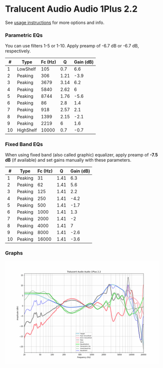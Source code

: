 # Tralucent Audio Audio 1Plus 2.2
See [usage instructions](https://github.com/jaakkopasanen/AutoEq#usage) for more options and info.

### Parametric EQs
You can use filters 1-5 or 1-10. Apply preamp of -6.7 dB or -6.7 dB, respectively.

|   # | Type      |   Fc (Hz) |    Q |   Gain (dB) |
|-----|-----------|-----------|------|-------------|
|   1 | LowShelf  |       105 | 0.7  |         6.6 |
|   2 | Peaking   |       306 | 1.21 |        -3.9 |
|   3 | Peaking   |      3679 | 3.14 |         6.2 |
|   4 | Peaking   |      5840 | 2.62 |         6   |
|   5 | Peaking   |      8744 | 1.76 |        -5.6 |
|   6 | Peaking   |        86 | 2.8  |         1.4 |
|   7 | Peaking   |       918 | 2.57 |         2.1 |
|   8 | Peaking   |      1399 | 2.15 |        -2.1 |
|   9 | Peaking   |      2219 | 6    |         1.6 |
|  10 | HighShelf |     10000 | 0.7  |        -0.7 |

### Fixed Band EQs
When using fixed band (also called graphic) equalizer, apply preamp of **-7.5 dB** (if available) and set gains manually with these parameters.

|   # | Type    |   Fc (Hz) |    Q |   Gain (dB) |
|-----|---------|-----------|------|-------------|
|   1 | Peaking |        31 | 1.41 |         6.3 |
|   2 | Peaking |        62 | 1.41 |         5.6 |
|   3 | Peaking |       125 | 1.41 |         2.2 |
|   4 | Peaking |       250 | 1.41 |        -4.2 |
|   5 | Peaking |       500 | 1.41 |        -1.7 |
|   6 | Peaking |      1000 | 1.41 |         1.3 |
|   7 | Peaking |      2000 | 1.41 |        -2   |
|   8 | Peaking |      4000 | 1.41 |         7   |
|   9 | Peaking |      8000 | 1.41 |        -2.6 |
|  10 | Peaking |     16000 | 1.41 |        -3.6 |

### Graphs
![](./Tralucent%20Audio%20Audio%201Plus%202.2.png)
